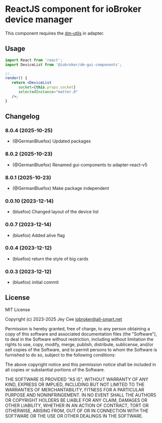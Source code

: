 # ReactJS component for ioBroker device manager

This component requires the [dm-utils](https://github.com/ioBroker/dm-utils) in adapter.

## Usage

```jsx
import React from 'react';
import DeviceList from '@iobroker/dm-gui-components';

//...
render() {
   return <DeviceList
      socket={this.props.socket}
      selectedInstance="matter.0"
   />;
}
```

<!--
	Placeholder for the next version (at the beginning of the line):
	### **WORK IN PROGRESS**
-->

## Changelog
### 8.0.4 (2025-10-25)
- (@GermanBluefox) Updated packages

### 8.0.2 (2025-10-23)
- (@GermanBluefox) Renamed gui-components to adapter-react-v5

### 8.0.1 (2025-10-23)

-   (@GermanBluefox) Make package independent

### 0.0.10 (2023-12-14)

-   (bluefox) Changed layout of the device list

### 0.0.7 (2023-12-14)

-   (bluefox) Added alive flag

### 0.0.4 (2023-12-12)

-   (bluefox) return the style of big cards

### 0.0.3 (2023-12-12)

-   (bluefox) initial commit

## License

MIT License

Copyright (c) 2023-2025 Jey Cee <iobroker@all-smart.net>

Permission is hereby granted, free of charge, to any person obtaining a copy
of this software and associated documentation files (the "Software"), to deal
in the Software without restriction, including without limitation the rights
to use, copy, modify, merge, publish, distribute, sublicense, and/or sell
copies of the Software, and to permit persons to whom the Software is
furnished to do so, subject to the following conditions:

The above copyright notice and this permission notice shall be included in all
copies or substantial portions of the Software.

THE SOFTWARE IS PROVIDED "AS IS", WITHOUT WARRANTY OF ANY KIND, EXPRESS OR
IMPLIED, INCLUDING BUT NOT LIMITED TO THE WARRANTIES OF MERCHANTABILITY,
FITNESS FOR A PARTICULAR PURPOSE AND NONINFRINGEMENT. IN NO EVENT SHALL THE
AUTHORS OR COPYRIGHT HOLDERS BE LIABLE FOR ANY CLAIM, DAMAGES OR OTHER
LIABILITY, WHETHER IN AN ACTION OF CONTRACT, TORT OR OTHERWISE, ARISING FROM,
OUT OF OR IN CONNECTION WITH THE SOFTWARE OR THE USE OR OTHER DEALINGS IN THE
SOFTWARE.
